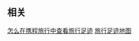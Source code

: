 
## 相关
[怎么在携程旅行中查看旅行足迹](https://jingyan.baidu.com/article/fec7a1e58683da5091b4e713.html) 
[旅行足迹地图](https://www.onlinedown.net/soft/10128464.htm)
